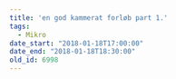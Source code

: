 ```yaml
---
title: 'en god kammerat forløb part 1.'
tags:
  - Mikro
date_start: "2018-01-18T17:00:00"
date_end: "2018-01-18T18:30:00"
old_id: 6998
---
```

